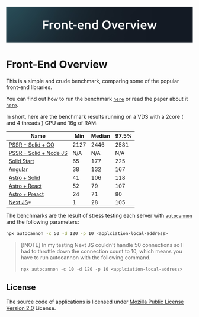 ![banner](./banner.jpg)

# Front-End Overview

This is a simple and crude benchmark, comparing some of the popular front-end libraries.

You can find out how to run the benchmark [`here`](./benchmarking-guide.md) or read the paper about it [`here`](./paper.md).

In short, here are the benchmark results running on a VDS with a 2core ( and 4 threads ) CPU and 16g of RAM:

| Name                                          | Min  | Median | 97.5% |
| --------------------------------------------- | ---- | ------ | ----- |
| [PSSR - Solid + GO](./pssr/go-server/)        | 2127 | 2446   | 2581  |
| [PSSR - Solid + Node JS](./pssr/node-server/) | N/A  | N/A    | N/A   |
| [Solid Start](./ssr/solid-ssr/)               | 65   | 177    | 225   |
| [Angular](./ssr/angular-ssr/)                 | 38   | 132    | 167   |
| [Astro + Solid](./ssr/astro-ssr/)             | 41   | 106    | 118   |
| [Astro + React](./ssr/astro-ssr/)             | 52   | 79     | 107   |
| [Astro + Preact](./ssr/astro-ssr/)            | 24   | 71     | 80    |
| [Next JS](./ssr/next-ssr/)\*                  | 1    | 28     | 105   |

The benchmarks are the result of stress testing each server with [`autocannon`](https://github.com/mcollina/autocannon) and the following parameters:

```bash
npx autocannon -c 50 -d 120 -p 10 <applciation-local-address>
```

> [!NOTE] In my testing Next JS couldn't handle 50 connections so I had to throttle down the connection count to 10, which means you have to run autocannon with the following command.
>
> ```
> npx autocannon -c 10 -d 120 -p 10 <applciation-local-address>
> ```

## License

The source code of applications is licensed under [Mozilla Public License Version 2.0](./LICENSE) License.
